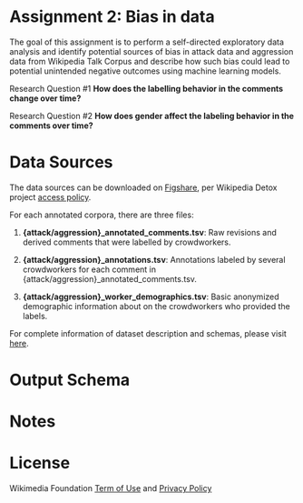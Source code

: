 # Assignment 2: Bias in data
The goal of this assignment is to perform a self-directed exploratory data analysis and identify potential sources of bias in attack data and aggression data from Wikipedia Talk Corpus and describe how such bias could lead to potential unintended negative outcomes using machine learning models.

Research Question #1
**How does the labelling behavior in the comments change over time?**

Research Question #2
**How does gender affect the labeling behavior in the comments over time?**


# Data Sources
The data sources can be downloaded on [Figshare](https://figshare.com/projects/Wikipedia_Talk/16731), per Wikipedia Detox project [access policy](https://foundation.wikimedia.org/wiki/Open_access_policy). 

For each annotated corpora, there are three files:

1. **{attack/aggression}_annotated_comments.tsv**: Raw revisions and derived comments that were labelled by crowdworkers.

2. **{attack/aggression}_annotations.tsv**: Annotations labeled by several crowdworkers for each comment in {attack/aggression}_annotated_comments.tsv.

3. **{attack/aggression}_worker_demographics.tsv**: Basic anonymized demographic information about on the crowdworkers who provided the labels.

For complete information of dataset description and schemas, please visit [here](https://meta.wikimedia.org/wiki/Research:Detox/Data_Release).

# Output Schema


# Notes


# License
Wikimedia Foundation [Term of Use](https://www.mediawiki.org/wiki/Wikimedia_REST_API#Terms_and_conditions) and [Privacy Policy](https://foundation.wikimedia.org/wiki/Privacy_policy)
